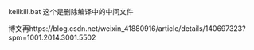 keilkill.bat    这个是删除编译中的中间文件

博文再https://blog.csdn.net/weixin_41880916/article/details/140697323?spm=1001.2014.3001.5502

